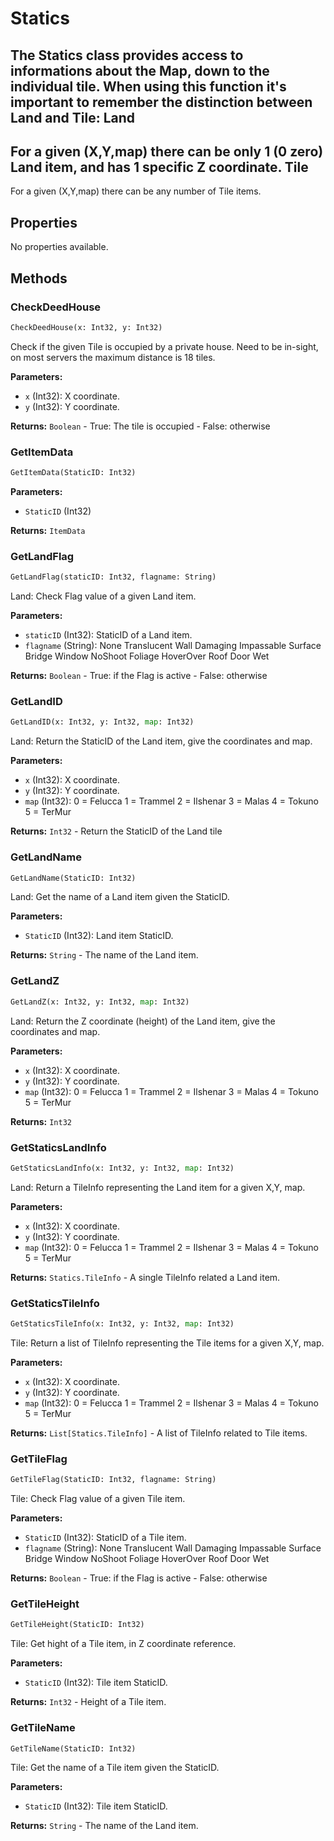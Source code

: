 # Statics

The Statics class provides access to informations about the Map, down to the individual tile.
When using this function it's important to remember the distinction between Land and Tile:
Land
----
For a given (X,Y,map) there can be only 1 (0 zero) Land item, and has 1 specific Z coordinate.
Tile
----
For a given (X,Y,map) there can be any number of Tile items.

## Properties

No properties available.

## Methods

### CheckDeedHouse

```python
CheckDeedHouse(x: Int32, y: Int32)
```

Check if the given Tile is occupied by a private house.
Need to be in-sight, on most servers the maximum distance is 18 tiles.

**Parameters:**

- `x` (Int32): X coordinate.
- `y` (Int32): Y coordinate.

**Returns:** `Boolean` - True: The tile is occupied - False: otherwise

### GetItemData

```python
GetItemData(StaticID: Int32)
```

**Parameters:**

- `StaticID` (Int32)

**Returns:** `ItemData`

### GetLandFlag

```python
GetLandFlag(staticID: Int32, flagname: String)
```

Land: Check Flag value of a given Land item.

**Parameters:**

- `staticID` (Int32): StaticID of a Land item.
- `flagname` (String): None
Translucent
Wall
Damaging
Impassable
Surface
Bridge
Window
NoShoot
Foliage
HoverOver
Roof
Door
Wet

**Returns:** `Boolean` - True: if the Flag is active - False: otherwise

### GetLandID

```python
GetLandID(x: Int32, y: Int32, map: Int32)
```

Land: Return the StaticID of the Land item, give the coordinates and map.

**Parameters:**

- `x` (Int32): X coordinate.
- `y` (Int32): Y coordinate.
- `map` (Int32): 0 = Felucca
1 = Trammel
2 = Ilshenar
3 = Malas
4 = Tokuno
5 = TerMur

**Returns:** `Int32` - Return the StaticID of the Land tile

### GetLandName

```python
GetLandName(StaticID: Int32)
```

Land: Get the name of a Land item given the StaticID.

**Parameters:**

- `StaticID` (Int32): Land item StaticID.

**Returns:** `String` - The name of the Land item.

### GetLandZ

```python
GetLandZ(x: Int32, y: Int32, map: Int32)
```

Land: Return the Z coordinate (height) of the Land item, give the coordinates and map.

**Parameters:**

- `x` (Int32): X coordinate.
- `y` (Int32): Y coordinate.
- `map` (Int32): 0 = Felucca
1 = Trammel
2 = Ilshenar
3 = Malas
4 = Tokuno
5 = TerMur

**Returns:** `Int32`

### GetStaticsLandInfo

```python
GetStaticsLandInfo(x: Int32, y: Int32, map: Int32)
```

Land: Return a TileInfo representing the Land item for a given X,Y, map.

**Parameters:**

- `x` (Int32): X coordinate.
- `y` (Int32): Y coordinate.
- `map` (Int32): 0 = Felucca
1 = Trammel
2 = Ilshenar
3 = Malas
4 = Tokuno
5 = TerMur

**Returns:** `Statics.TileInfo` - A single TileInfo related a Land item.

### GetStaticsTileInfo

```python
GetStaticsTileInfo(x: Int32, y: Int32, map: Int32)
```

Tile: Return a list of TileInfo representing the Tile items for a given X,Y, map.

**Parameters:**

- `x` (Int32): X coordinate.
- `y` (Int32): Y coordinate.
- `map` (Int32): 0 = Felucca
1 = Trammel
2 = Ilshenar
3 = Malas
4 = Tokuno
5 = TerMur

**Returns:** `List[Statics.TileInfo]` - A list of TileInfo related to Tile items.

### GetTileFlag

```python
GetTileFlag(StaticID: Int32, flagname: String)
```

Tile: Check Flag value of a given Tile item.

**Parameters:**

- `StaticID` (Int32): StaticID of a Tile item.
- `flagname` (String): None
Translucent
Wall
Damaging
Impassable
Surface
Bridge
Window
NoShoot
Foliage
HoverOver
Roof
Door
Wet

**Returns:** `Boolean` - True: if the Flag is active - False: otherwise

### GetTileHeight

```python
GetTileHeight(StaticID: Int32)
```

Tile: Get hight of a Tile item, in Z coordinate reference.

**Parameters:**

- `StaticID` (Int32): Tile item StaticID.

**Returns:** `Int32` - Height of a Tile item.

### GetTileName

```python
GetTileName(StaticID: Int32)
```

Tile: Get the name of a Tile item given the StaticID.

**Parameters:**

- `StaticID` (Int32): Tile item StaticID.

**Returns:** `String` - The name of the Land item.

